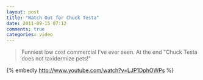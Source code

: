 ```yaml
---
layout: post
title: "Watch Out for Chuck Testa"
date: 2011-09-15 07:12
comments: true
categories: video
---
```


> Funniest low cost commercial I've ever seen.  At the end "Chuck Testa does not taxidermize pets!"

<!-- more -->

{% embedly http://www.youtube.com/watch?v=LJP1DphOWPs %}
